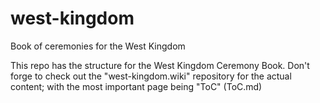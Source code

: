 west-kingdom
============

Book of ceremonies for the West Kingdom

This repo has the structure for the West Kingdom Ceremony Book.
Don't forge to check out the "west-kingdom.wiki" repository for
the actual content; with the most important page being "ToC" (ToC.md)

